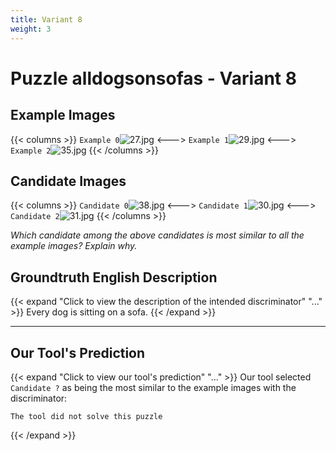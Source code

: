 ```yaml
---
title: Variant 8
weight: 3
---
```


# Puzzle alldogsonsofas - Variant 8

## Example Images
{{< columns >}}
`Example 0`![27.jpg](/natscene_data/images/27.jpg)
<--->
`Example 1`![29.jpg](/natscene_data/images/29.jpg)
<--->
`Example 2`![35.jpg](/natscene_data/images/35.jpg)
{{< /columns >}}

## Candidate Images
{{< columns >}}
`Candidate 0`![38.jpg](/natscene_data/images/38.jpg)
<--->
`Candidate 1`![30.jpg](/natscene_data/images/30.jpg)
<--->
`Candidate 2`![31.jpg](/natscene_data/images/31.jpg)
{{< /columns >}}

*Which candidate among the above candidates is most similar to all the example images? Explain why.*

## Groundtruth English Description

{{< expand "Click to view the description of the intended discriminator" "..." >}}
Every dog is sitting on a sofa.
{{< /expand >}}

---



## Our Tool's Prediction

{{< expand "Click to view our tool's prediction" "..." >}}
Our tool selected `Candidate ?` as being the most similar to the example images with the discriminator:
```plaintext
The tool did not solve this puzzle
```
{{< /expand >}}
